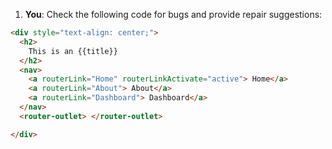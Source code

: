 1. **You**: Check the following code for bugs and provide repair suggestions: 
```html
<div style="text-align: center;">
  <h2>
    This is an {{title}}
  </h2>
  <nav>
    <a routerLink="Home" routerLinkActivate="active"> Home</a>
    <a routerLink="About"> About</a>
    <a routerLink="Dashboard"> Dashboard</a>
  </nav>
  <router-outlet> </router-outlet>

</div>
```